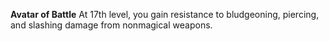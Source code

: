 __**Avatar of Battle**__
At 17th level, you gain resistance to bludgeoning, piercing, and slashing damage from nonmagical weapons.